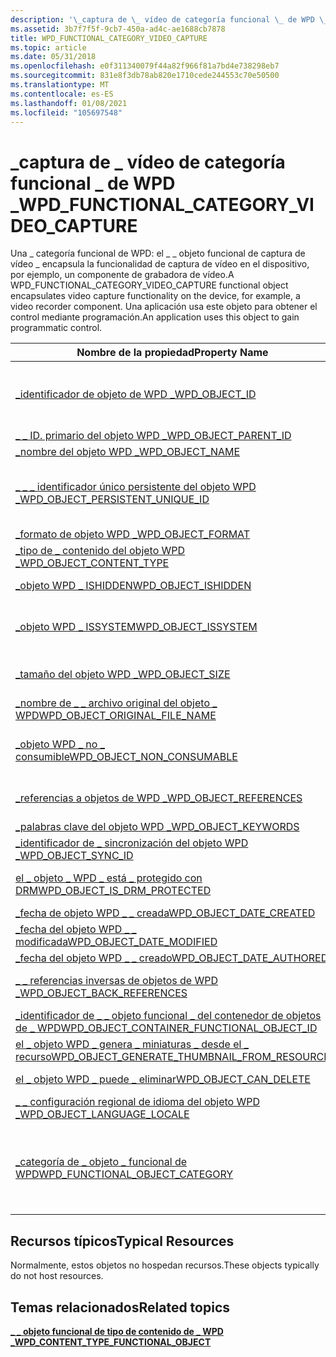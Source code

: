 ```yaml
---
description: '\_captura de \_ vídeo de categoría funcional \_ de WPD \_'
ms.assetid: 3b7f7f5f-9cb7-450a-ad4c-ae1688cb7878
title: WPD_FUNCTIONAL_CATEGORY_VIDEO_CAPTURE
ms.topic: article
ms.date: 05/31/2018
ms.openlocfilehash: e0f311340079f44a82f966f81a7bd4e738298eb7
ms.sourcegitcommit: 831e8f3db78ab820e1710cede244553c70e50500
ms.translationtype: MT
ms.contentlocale: es-ES
ms.lasthandoff: 01/08/2021
ms.locfileid: "105697548"
---
```

# <a name="wpd_functional_category_video_capture"></a><span data-ttu-id="2470f-103">\_captura de \_ vídeo de categoría funcional \_ de WPD \_</span><span class="sxs-lookup"><span data-stu-id="2470f-103">WPD\_FUNCTIONAL\_CATEGORY\_VIDEO\_CAPTURE</span></span>

<span data-ttu-id="2470f-104">Una \_ categoría funcional de WPD: el \_ \_ objeto funcional de captura de vídeo \_ encapsula la funcionalidad de captura de vídeo en el dispositivo, por ejemplo, un componente de grabadora de vídeo.</span><span class="sxs-lookup"><span data-stu-id="2470f-104">A WPD\_FUNCTIONAL\_CATEGORY\_VIDEO\_CAPTURE functional object encapsulates video capture functionality on the device, for example, a video recorder component.</span></span> <span data-ttu-id="2470f-105">Una aplicación usa este objeto para obtener el control mediante programación.</span><span class="sxs-lookup"><span data-stu-id="2470f-105">An application uses this object to gain programmatic control.</span></span>



| <span data-ttu-id="2470f-106">Nombre de la propiedad</span><span class="sxs-lookup"><span data-stu-id="2470f-106">Property Name</span></span>                                                                                                         | <span data-ttu-id="2470f-107">Obligatorio u opcional</span><span class="sxs-lookup"><span data-stu-id="2470f-107">Required or Optional</span></span>                                                                                                                                   |
|-----------------------------------------------------------------------------------------------------------------------|--------------------------------------------------------------------------------------------------------------------------------------------------------|
| [<span data-ttu-id="2470f-108">\_identificador de objeto de WPD \_</span><span class="sxs-lookup"><span data-stu-id="2470f-108">WPD\_OBJECT\_ID</span></span>](object-properties.md)                                                                | <span data-ttu-id="2470f-109">Requerido, de solo lectura.</span><span class="sxs-lookup"><span data-stu-id="2470f-109">Required, read-only.</span></span> <span data-ttu-id="2470f-110">Un cliente no puede establecer esta propiedad, ni siquiera en el momento de la creación.</span><span class="sxs-lookup"><span data-stu-id="2470f-110">A client cannot set this property, even at creation time.</span></span>                                                                         |
| [<span data-ttu-id="2470f-111">\_ \_ ID. primario del objeto WPD \_</span><span class="sxs-lookup"><span data-stu-id="2470f-111">WPD\_OBJECT\_PARENT\_ID</span></span>](object-properties.md)                                                 | <span data-ttu-id="2470f-112">Obligatorio.</span><span class="sxs-lookup"><span data-stu-id="2470f-112">Required.</span></span>                                                                                                                                              |
| [<span data-ttu-id="2470f-113">\_nombre del objeto WPD \_</span><span class="sxs-lookup"><span data-stu-id="2470f-113">WPD\_OBJECT\_NAME</span></span>](object-properties.md)                                                            | <span data-ttu-id="2470f-114">Obligatorio.</span><span class="sxs-lookup"><span data-stu-id="2470f-114">Required.</span></span>                                                                                                                                              |
| [<span data-ttu-id="2470f-115">\_ \_ \_ identificador único persistente del objeto WPD \_</span><span class="sxs-lookup"><span data-stu-id="2470f-115">WPD\_OBJECT\_PERSISTENT\_UNIQUE\_ID</span></span>](object-properties.md)                          | <span data-ttu-id="2470f-116">Requerido, de solo lectura.</span><span class="sxs-lookup"><span data-stu-id="2470f-116">Required, read-only.</span></span> <span data-ttu-id="2470f-117">Un cliente no puede establecer esta propiedad, ni siquiera en el momento de la creación.</span><span class="sxs-lookup"><span data-stu-id="2470f-117">A client cannot set this property, even at creation time.</span></span>                                                                         |
| [<span data-ttu-id="2470f-118">\_formato de objeto WPD \_</span><span class="sxs-lookup"><span data-stu-id="2470f-118">WPD\_OBJECT\_FORMAT</span></span>](object-properties.md)                                                        | <span data-ttu-id="2470f-119">Obligatorio.</span><span class="sxs-lookup"><span data-stu-id="2470f-119">Required.</span></span>                                                                                                                                              |
| [<span data-ttu-id="2470f-120">\_tipo de \_ contenido del objeto WPD \_</span><span class="sxs-lookup"><span data-stu-id="2470f-120">WPD\_OBJECT\_CONTENT\_TYPE</span></span>](object-properties.md)                                           | <span data-ttu-id="2470f-121">Obligatorio.</span><span class="sxs-lookup"><span data-stu-id="2470f-121">Required.</span></span>                                                                                                                                              |
| [<span data-ttu-id="2470f-122">\_objeto WPD \_ ISHIDDEN</span><span class="sxs-lookup"><span data-stu-id="2470f-122">WPD\_OBJECT\_ISHIDDEN</span></span>](object-properties.md)                                                    | <span data-ttu-id="2470f-123">Es obligatorio si el objeto está oculto.</span><span class="sxs-lookup"><span data-stu-id="2470f-123">Required if the object is hidden.</span></span>                                                                                                                      |
| [<span data-ttu-id="2470f-124">\_objeto WPD \_ ISSYSTEM</span><span class="sxs-lookup"><span data-stu-id="2470f-124">WPD\_OBJECT\_ISSYSTEM</span></span>](object-properties.md)                                                    | <span data-ttu-id="2470f-125">Obligatorio si el objeto es un objeto del sistema (representa un archivo del sistema).</span><span class="sxs-lookup"><span data-stu-id="2470f-125">Required if the object is a system object (represents a system file).</span></span>                                                                                  |
| [<span data-ttu-id="2470f-126">\_tamaño del objeto WPD \_</span><span class="sxs-lookup"><span data-stu-id="2470f-126">WPD\_OBJECT\_SIZE</span></span>](object-properties.md)                                                            | <span data-ttu-id="2470f-127">Obligatorio si el objeto tiene al menos un recurso.</span><span class="sxs-lookup"><span data-stu-id="2470f-127">Required if the object has at least one resource.</span></span>                                                                                                      |
| [<span data-ttu-id="2470f-128">\_nombre de \_ \_ archivo original del objeto \_ WPD</span><span class="sxs-lookup"><span data-stu-id="2470f-128">WPD\_OBJECT\_ORIGINAL\_FILE\_NAME</span></span>](object-properties.md)                              | <span data-ttu-id="2470f-129">Es obligatorio si el objeto representa un archivo.</span><span class="sxs-lookup"><span data-stu-id="2470f-129">Required if the object represents a file.</span></span>                                                                                                              |
| [<span data-ttu-id="2470f-130">\_objeto WPD \_ no \_ consumible</span><span class="sxs-lookup"><span data-stu-id="2470f-130">WPD\_OBJECT\_NON\_CONSUMABLE</span></span>](object-properties.md)                                       | <span data-ttu-id="2470f-131">Se recomienda si el objeto no está diseñado para su consumo por parte del dispositivo.</span><span class="sxs-lookup"><span data-stu-id="2470f-131">Recommended if the object is not meant for consumption by the device.</span></span>                                                                                  |
| [<span data-ttu-id="2470f-132">\_referencias a objetos de WPD \_</span><span class="sxs-lookup"><span data-stu-id="2470f-132">WPD\_OBJECT\_REFERENCES</span></span>](object-properties.md)                                                | <span data-ttu-id="2470f-133">Obligatorio si el objeto tiene referencias a otros objetos.</span><span class="sxs-lookup"><span data-stu-id="2470f-133">Required if the object has references to other objects.</span></span>                                                                                                |
| [<span data-ttu-id="2470f-134">\_palabras clave del objeto WPD \_</span><span class="sxs-lookup"><span data-stu-id="2470f-134">WPD\_OBJECT\_KEYWORDS</span></span>](object-properties.md)                                                    | <span data-ttu-id="2470f-135">Opcional.</span><span class="sxs-lookup"><span data-stu-id="2470f-135">Optional.</span></span>                                                                                                                                              |
| [<span data-ttu-id="2470f-136">\_identificador de \_ sincronización del objeto WPD \_</span><span class="sxs-lookup"><span data-stu-id="2470f-136">WPD\_OBJECT\_SYNC\_ID</span></span>](object-properties.md)                                                     | <span data-ttu-id="2470f-137">Opcional.</span><span class="sxs-lookup"><span data-stu-id="2470f-137">Optional.</span></span>                                                                                                                                              |
| [<span data-ttu-id="2470f-138">el \_ objeto \_ WPD \_ está \_ protegido con DRM</span><span class="sxs-lookup"><span data-stu-id="2470f-138">WPD\_OBJECT\_IS\_DRM\_PROTECTED</span></span>](object-properties.md)                                  | <span data-ttu-id="2470f-139">Obligatorio si el objeto está protegido por la tecnología DRM.</span><span class="sxs-lookup"><span data-stu-id="2470f-139">Required if the object is protected by DRM technology.</span></span>                                                                                                 |
| [<span data-ttu-id="2470f-140">\_fecha de objeto WPD \_ \_ creada</span><span class="sxs-lookup"><span data-stu-id="2470f-140">WPD\_OBJECT\_DATE\_CREATED</span></span>](object-properties.md)                                           | <span data-ttu-id="2470f-141">Opcional.</span><span class="sxs-lookup"><span data-stu-id="2470f-141">Optional.</span></span>                                                                                                                                              |
| [<span data-ttu-id="2470f-142">\_fecha del objeto WPD \_ \_ modificada</span><span class="sxs-lookup"><span data-stu-id="2470f-142">WPD\_OBJECT\_DATE\_MODIFIED</span></span>](object-properties.md)                                         | <span data-ttu-id="2470f-143">Se recomienda su uso.</span><span class="sxs-lookup"><span data-stu-id="2470f-143">Recommended.</span></span>                                                                                                                                           |
| [<span data-ttu-id="2470f-144">\_fecha del objeto WPD \_ \_ creado</span><span class="sxs-lookup"><span data-stu-id="2470f-144">WPD\_OBJECT\_DATE\_AUTHORED</span></span>](object-properties.md)                                         | <span data-ttu-id="2470f-145">Opcional.</span><span class="sxs-lookup"><span data-stu-id="2470f-145">Optional.</span></span>                                                                                                                                              |
| [<span data-ttu-id="2470f-146">\_ \_ referencias inversas de objetos de WPD \_</span><span class="sxs-lookup"><span data-stu-id="2470f-146">WPD\_OBJECT\_BACK\_REFERENCES</span></span>](object-properties.md)                                                                | <span data-ttu-id="2470f-147">Se recomienda si otro objeto hace referencia al objeto.</span><span class="sxs-lookup"><span data-stu-id="2470f-147">Recommended if the object is referenced by another object.</span></span>                                                                                             |
| [<span data-ttu-id="2470f-148">\_identificador de \_ \_ objeto funcional \_ del contenedor de objetos de \_ WPD</span><span class="sxs-lookup"><span data-stu-id="2470f-148">WPD\_OBJECT\_CONTAINER\_FUNCTIONAL\_OBJECT\_ID</span></span>](object-properties.md)     | <span data-ttu-id="2470f-149">Opcional.</span><span class="sxs-lookup"><span data-stu-id="2470f-149">Optional.</span></span>                                                                                                                                              |
| [<span data-ttu-id="2470f-150">el \_ objeto WPD \_ genera \_ miniaturas \_ desde el \_ recurso</span><span class="sxs-lookup"><span data-stu-id="2470f-150">WPD\_OBJECT\_GENERATE\_THUMBNAIL\_FROM\_RESOURCE</span></span>](object-properties.md) | <span data-ttu-id="2470f-151">Opcional.</span><span class="sxs-lookup"><span data-stu-id="2470f-151">Optional.</span></span>                                                                                                                                              |
| [<span data-ttu-id="2470f-152">el \_ objeto WPD \_ puede \_ eliminar</span><span class="sxs-lookup"><span data-stu-id="2470f-152">WPD\_OBJECT\_CAN\_DELETE</span></span>](object-properties.md)                                                                     | <span data-ttu-id="2470f-153">Es obligatorio si no se puede eliminar el objeto.</span><span class="sxs-lookup"><span data-stu-id="2470f-153">Required if the object cannot be deleted.</span></span>                                                                                                              |
| [<span data-ttu-id="2470f-154">\_ \_ configuración regional de idioma del objeto WPD \_</span><span class="sxs-lookup"><span data-stu-id="2470f-154">WPD\_OBJECT\_LANGUAGE\_LOCALE</span></span>](object-properties.md)                                                                | <span data-ttu-id="2470f-155">Opcional.</span><span class="sxs-lookup"><span data-stu-id="2470f-155">Optional.</span></span>                                                                                                                                              |
| [<span data-ttu-id="2470f-156">\_categoría de \_ objeto \_ funcional de WPD</span><span class="sxs-lookup"><span data-stu-id="2470f-156">WPD\_FUNCTIONAL\_OBJECT\_CATEGORY</span></span>](miscellaneous-properties.md)                      | <span data-ttu-id="2470f-157">Obligatorio.</span><span class="sxs-lookup"><span data-stu-id="2470f-157">Required.</span></span> <span data-ttu-id="2470f-158">Vea [**\_ \_ \_ \_ objeto funcional de tipo de contenido de WPD**](wpd-content-type-functional-object.md) para las categorías definidas por dispositivos portátiles de Windows.</span><span class="sxs-lookup"><span data-stu-id="2470f-158">See [**WPD\_CONTENT\_TYPE\_FUNCTIONAL\_OBJECT**](wpd-content-type-functional-object.md) for categories defined by Windows Portable Devices.</span></span> |



 

## <a name="typical-resources"></a><span data-ttu-id="2470f-159">Recursos típicos</span><span class="sxs-lookup"><span data-stu-id="2470f-159">Typical Resources</span></span>

<span data-ttu-id="2470f-160">Normalmente, estos objetos no hospedan recursos.</span><span class="sxs-lookup"><span data-stu-id="2470f-160">These objects typically do not host resources.</span></span>

## <a name="related-topics"></a><span data-ttu-id="2470f-161">Temas relacionados</span><span class="sxs-lookup"><span data-stu-id="2470f-161">Related topics</span></span>

<dl> <dt>

[<span data-ttu-id="2470f-162">**\_ \_ objeto funcional de tipo de contenido de \_ WPD \_**</span><span class="sxs-lookup"><span data-stu-id="2470f-162">**WPD\_CONTENT\_TYPE\_FUNCTIONAL\_OBJECT**</span></span>](wpd-content-type-functional-object.md)
</dt> </dl>

 

 



